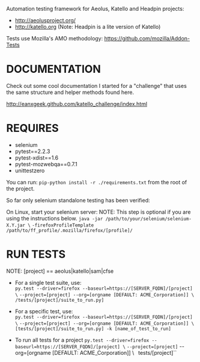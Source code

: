 Automation testing framework for Aeolus, Katello and Headpin projects:  
 
 * http://aeolusproject.org/
 * http://katello.org
   (Note: Headpin is a lite version of Katello)

Tests use Mozilla's AMO methodology: https://github.com/mozilla/Addon-Tests

# DOCUMENTATION

Check out some cool documentation I started for a "challenge" that 
uses the same structure and helper methods found here.

http://eanxgeek.github.com/katello_challenge/index.html

# REQUIRES
 * selenium
 * pytest==2.2.3
 * pytest-xdist==1.6
 * pytest-mozwebqa==0.7.1
 * unittestzero

You can run: ``pip-python install -r ./requirements.txt`` from the root of the project.

So far only selenium standalone testing has been verified:

On Linux, start your selenium server:
NOTE: This step is optional if you are using the instructions below.
``java -jar /path/to/your/selenium/selenium-X.Y.jar \``
``-firefoxProfileTemplate /path/to/ff_profile/.mozilla/firefox/[profile]/``

# RUN TESTS
NOTE: [project] == aeolus|katello|sam|cfse

 * For a single test suite, use:  
``py.test --driver=firefox --baseurl=https://[SERVER_FQDN]/[project] \``
``--project=[project] --org=[orgname [DEFAULT: ACME_Corporation]] \``
``/tests/[project]/suite_to_run.py]``

 * For a specific test, use:  
``py.test --driver=firefox --baseurl=https://[SERVER_FQDN]/[project] \`` 
``--project=[project] --org=[orgname [DEFAULT: ACME_Corporation]] \``
``[tests/[project]/suite_to_run.py] -k [name_of_test_to_run]``

 * To run all tests for a project
 ``py.test --driver=firefox --baseurl=https://[SERVER_FQDN]/[project] \`` 
 ``--project=[project]`` --org=[orgname [DEFAULT: ACME_Corporation]] \ ``
 ``tests/[project]``
